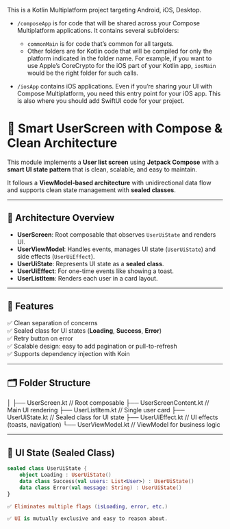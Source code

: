 This is a Kotlin Multiplatform project targeting Android, iOS, Desktop.

* `/composeApp` is for code that will be shared across your Compose Multiplatform applications.
  It contains several subfolders:
  - `commonMain` is for code that’s common for all targets.
  - Other folders are for Kotlin code that will be compiled for only the platform indicated in the folder name.
    For example, if you want to use Apple’s CoreCrypto for the iOS part of your Kotlin app,
    `iosMain` would be the right folder for such calls.

* `/iosApp` contains iOS applications. Even if you’re sharing your UI with Compose Multiplatform, 
  you need this entry point for your iOS app. This is also where you should add SwiftUI code for your project.

# 🧠 Smart UserScreen with Compose & Clean Architecture

This module implements a **User list screen** using **Jetpack Compose** with a **smart UI state pattern** that is clean, scalable, and easy to maintain.  

It follows a **ViewModel-based architecture** with unidirectional data flow and supports clean state management with **sealed classes**.

---

## 📐 Architecture Overview

- **UserScreen**: Root composable that observes `UserUiState` and renders UI.
- **UserViewModel**: Handles events, manages UI state (`UserUiState`) and side effects (`UserUiEffect`).
- **UserUiState**: Represents UI state as a **sealed class**.
- **UserUiEffect**: For one-time events like showing a toast.
- **UserListItem**: Renders each user in a card layout.

---

## 🚀 Features

✅ Clean separation of concerns  
✅ Sealed class for UI states (**Loading**, **Success**, **Error**)  
✅ Retry button on error  
✅ Scalable design: easy to add pagination or pull-to-refresh  
✅ Supports dependency injection with Koin

---

## 🗂 Folder Structure

│
├── UserScreen.kt // Root composable
├── UserScreenContent.kt // Main UI rendering
├── UserListItem.kt // Single user card
├── UserUiState.kt // Sealed class for UI state
├── UserUiEffect.kt // UI effects (toasts, navigation)
└── UserViewModel.kt // ViewModel for business logic

---

## 🧠 UI State (Sealed Class)

```kotlin
sealed class UserUiState {
    object Loading : UserUiState()
    data class Success(val users: List<User>) : UserUiState()
    data class Error(val message: String) : UserUiState()
}

✅ Eliminates multiple flags (isLoading, error, etc.)

✅ UI is mutually exclusive and easy to reason about.



